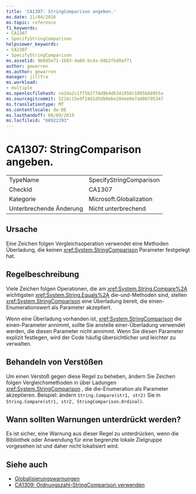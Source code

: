 ```yaml
---
title: 'CA1307: StringComparison angeben.'
ms.date: 11/04/2016
ms.topic: reference
f1_keywords:
- CA1307
- SpecifyStringComparison
helpviewer_keywords:
- CA1307
- SpecifyStringComparison
ms.assetid: 9b0d5e71-1683-4a0d-bc4a-68b2fbd8af71
author: gewarren
ms.author: gewarren
manager: jillfra
ms.workload:
- multiple
ms.openlocfilehash: ce2da2c1ff5b2f74d8b4d6341050c1895b68955a
ms.sourcegitcommit: 5216c15e9f24d1d5db9ebe204ee0e7ad08705347
ms.translationtype: MT
ms.contentlocale: de-DE
ms.lasthandoff: 08/09/2019
ms.locfileid: "68922293"
---
```

# <a name="ca1307-specify-stringcomparison"></a>CA1307: StringComparison angeben.

|||
|-|-|
|TypeName|SpecifyStringComparison|
|CheckId|CA1307|
|Kategorie|Microsoft.Globalization|
|Unterbrechende Änderung|Nicht unterbrechend|

## <a name="cause"></a>Ursache
Eine Zeichen folgen Vergleichsoperation verwendet eine Methoden Überladung, die keinen <xref:System.StringComparison> Parameter festgelegt hat.

## <a name="rule-description"></a>Regelbeschreibung
Viele Zeichen folgen Operationen, die am <xref:System.String.Compare%2A> wichtigsten <xref:System.String.Equals%2A> die-und-Methoden sind, stellen <xref:System.StringComparison> eine Überladung bereit, die einen-Enumerationswert als Parameter akzeptiert.

Wenn eine Überladung vorhanden ist, <xref:System.StringComparison> die einen-Parameter annimmt, sollte Sie anstelle einer-Überladung verwendet werden, die diesen Parameter nicht annimmt. Wenn Sie diesen Parameter explizit festlegen, wird der Code häufig übersichtlicher und leichter zu verwalten.

## <a name="how-to-fix-violations"></a>Behandeln von Verstößen
Um einen Verstoß gegen diese Regel zu beheben, ändern Sie Zeichen folgen Vergleichsmethoden in über Ladungen <xref:System.StringComparison> , die die-Enumeration als Parameter akzeptieren. Beispiel: ändern `String.Compare(str1, str2)` Sie in `String.Compare(str1, str2, StringComparison.Ordinal)`.

## <a name="when-to-suppress-warnings"></a>Wann sollten Warnungen unterdrückt werden?
Es ist sicher, eine Warnung aus dieser Regel zu unterdrücken, wenn die Bibliothek oder Anwendung für eine begrenzte lokale Zielgruppe vorgesehen ist und daher nicht lokalisiert wird.

## <a name="see-also"></a>Siehe auch

- [Globalisierungswarnungen](../code-quality/globalization-warnings.md)
- [CA1309: Ordnungszahl-StringComparison verwenden](../code-quality/ca1309-use-ordinal-stringcomparison.md)
